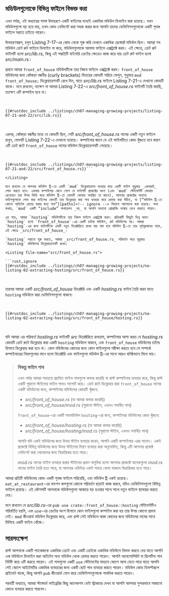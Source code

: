 ## মডিউলগুলোকে বিভিন্ন ফাইলে বিভক্ত করা

এখন পর্যন্ত, এই অধ্যায়ের সমস্ত উদাহরণে একটি ফাইলের মধ্যেই একাধিক মডিউল ডিফাইন করা হয়েছে। যখন মডিউলগুলো বড় হয়ে যায়, তখন কোড নেভিগেট করা সহজ করার জন্য আপনি তাদের ডেফিনিশনগুলোকে একটি পৃথক ফাইলে সরাতে চাইতে পারেন।

উদাহরণস্বরূপ, চলুন Listing 7-17-এর কোড থেকে শুরু করি যেখানে একাধিক রেস্তোরাঁ মডিউল ছিল। আমরা সব মডিউল ক্রেট রুট ফাইলে ডিফাইন না করে, মডিউলগুলোকে আলাদা ফাইলে এক্সট্র্যাক্ট করব। এই ক্ষেত্রে, ক্রেট রুট ফাইলটি হলো _src/lib.rs_, কিন্তু এই পদ্ধতিটি বাইনারি ক্রেটের ক্ষেত্রেও কাজ করে যার ক্রেট রুট ফাইল হলো _src/main.rs_।

প্রথমে আমরা `front_of_house` মডিউলটিকে তার নিজস্ব ফাইলে এক্সট্র্যাক্ট করব। `front_of_house` মডিউলের জন্য কোঁকড়া বন্ধনীর (curly brackets) ভিতরের কোডটি সরিয়ে ফেলুন, শুধুমাত্র `mod front_of_house;` ডিক্লেয়ারেশনটি রেখে দিন, যাতে _src/lib.rs_ ফাইলে Listing 7-21-এ দেখানো কোডটি থাকে। মনে রাখবেন, যতক্ষণ না আমরা Listing 7-22-এ _src/front_of_house.rs_ ফাইলটি তৈরি করছি, ততক্ষণ এটি কম্পাইল হবে না।

<Listing number="7-21" file-name="src/lib.rs" caption="`front_of_house` মডিউল ডিক্লেয়ার করা যার বডি *src/front_of_house.rs* ফাইলে থাকবে">

```rust,ignore,does_not_compile
{{#rustdoc_include ../listings/ch07-managing-growing-projects/listing-07-21-and-22/src/lib.rs}}
```

</Listing>

এরপর, কোঁকড়া বন্ধনীর মধ্যে যে কোডটি ছিল, সেটি _src/front_of_house.rs_ নামের একটি নতুন ফাইলে রাখুন, যেমনটি Listing 7-22-এ দেখানো হয়েছে। কম্পাইলার জানে যে এই ফাইলটিতে কোড খুঁজতে হবে কারণ এটি ক্রেট রুটে `front_of_house` নামের মডিউল ডিক্লেয়ারেশনটি পেয়েছে।

<Listing number="7-22" file-name="src/front_of_house.rs" caption="*src/front_of_house.rs* ফাইলের মধ্যে `front_of_house` মডিউলের ডেফিনিশন">

```rust,ignore
{{#rustdoc_include ../listings/ch07-managing-growing-projects/listing-07-21-and-22/src/front_of_house.rs}}```

</Listing>

মনে রাখবেন যে আপনার মডিউল ট্রি-তে একটি `mod` ডিক্লেয়ারেশন ব্যবহার করে একটি ফাইল শুধুমাত্র _একবারই_ লোড করতে হবে। একবার কম্পাইলার জেনে গেলে যে ফাইলটি প্রজেক্টের অংশ (এবং `mod` স্টেটমেন্টটি কোথায় রেখেছেন তার উপর ভিত্তি করে মডিউল ট্রি-তে কোডটি কোথায় অবস্থিত তা জানে), আপনার প্রজেক্টের অন্যান্য ফাইলগুলোকে লোড করা ফাইলের কোডটি তার ডিক্লেয়ার করা পাথ ব্যবহার করে রেফার করা উচিত, যা [“মডিউল ট্রি-তে কোনো আইটেম রেফার করার জন্য পাথ”][paths]<!-- ignore --> বিভাগে আলোচনা করা হয়েছে। অন্য কথায়, `mod` একটি “include” অপারেশন _নয়_ যা আপনি অন্যান্য প্রোগ্রামিং ভাষায় দেখে থাকতে পারেন।

এর পরে, আমরা `hosting` মডিউলটিকে তার নিজস্ব ফাইলে এক্সট্র্যাক্ট করব। প্রক্রিয়াটি কিছুটা ভিন্ন কারণ `hosting` হলো `front_of_house`-এর একটি চাইল্ড মডিউল, রুট মডিউলের নয়। আমরা `hosting`-এর জন্য ফাইলটিকে একটি নতুন ডিরেক্টরিতে রাখব যার নাম হবে মডিউল ট্রি-তে তার পূর্বপুরুষদের নামে, এই ক্ষেত্রে _src/front_of_house_।

`hosting` সরানো শুরু করতে, আমরা _src/front_of_house.rs_ পরিবর্তন করে শুধুমাত্র `hosting` মডিউলের ডিক্লেয়ারেশনটি রাখব:

<Listing file-name="src/front_of_house.rs">

```rust,ignore
{{#rustdoc_include ../listings/ch07-managing-growing-projects/no-listing-02-extracting-hosting/src/front_of_house.rs}}
```

</Listing>

তারপর আমরা একটি _src/front_of_house_ ডিরেক্টরি এবং একটি _hosting.rs_ ফাইল তৈরি করব যাতে `hosting` মডিউলে করা ডেফিনিশনগুলো থাকবে:

<Listing file-name="src/front_of_house/hosting.rs">

```rust,ignore
{{#rustdoc_include ../listings/ch07-managing-growing-projects/no-listing-02-extracting-hosting/src/front_of_house/hosting.rs}}
```

</Listing>

যদি আমরা এর পরিবর্তে _hosting.rs_ ফাইলটি _src_ ডিরেক্টরিতে রাখতাম, কম্পাইলার আশা করত যে _hosting.rs_ কোডটি ক্রেট রুটে ডিক্লেয়ার করা একটি `hosting` মডিউলে থাকবে, এবং `front_of_house` মডিউলের চাইল্ড হিসাবে ডিক্লেয়ার করা হবে না। কোন মডিউলের কোডের জন্য কোন ফাইলগুলো পরীক্ষা করতে হবে সে সম্পর্কে কম্পাইলারের নিয়মগুলোর মানে হলো ডিরেক্টরি এবং ফাইলগুলো মডিউল ট্রি-এর সাথে আরও ঘনিষ্ঠভাবে মিলে যায়।

> ### বিকল্প ফাইল পাথ
>
> এখন পর্যন্ত আমরা সবচেয়ে প্রচলিত ফাইল পাথগুলো কভার করেছি যা রাস্ট কম্পাইলার ব্যবহার করে, কিন্তু রাস্ট একটি পুরানো স্টাইলের ফাইল পাথও সাপোর্ট করে। ক্রেট রুটে ডিক্লেয়ার করা `front_of_house` নামের একটি মডিউলের জন্য, কম্পাইলার মডিউলের কোডটি খুঁজবে:
>
> *   _src/front_of_house.rs_ (যা আমরা কভার করেছি)
> *   _src/front_of_house/mod.rs_ (পুরানো স্টাইল, এখনও সমর্থিত পাথ)
>
> `front_of_house`-এর একটি সাবমডিউল `hosting`-এর জন্য, কম্পাইলার মডিউলের কোড খুঁজবে:
>
> *   _src/front_of_house/hosting.rs_ (যা আমরা কভার করেছি)
> *   _src/front_of_house/hosting/mod.rs_ (পুরানো স্টাইল, এখনও সমর্থিত পাথ)
>
> আপনি যদি একই মডিউলের জন্য উভয় স্টাইল ব্যবহার করেন, আপনি একটি কম্পাইলার এরর পাবেন। একই প্রজেক্টে বিভিন্ন মডিউলের জন্য উভয় স্টাইলের মিশ্রণ ব্যবহার করা অনুমোদিত, কিন্তু এটি আপনার প্রজেক্ট নেভিগেট করা লোকেদের জন্য বিভ্রান্তিকর হতে পারে।
>
> _mod.rs_ নামের ফাইল ব্যবহার করার স্টাইলের প্রধান অসুবিধা হলো আপনার প্রজেক্টে অনেকগুলো _mod.rs_ নামের ফাইল তৈরি হতে পারে, যা আপনার এডিটরে একই সময়ে খোলা থাকলে বিভ্রান্তিকর হতে পারে।

আমরা প্রতিটি মডিউলের কোড একটি পৃথক ফাইলে সরিয়েছি, এবং মডিউল ট্রি একই রয়েছে। `eat_at_restaurant`-এর ফাংশন কলগুলো কোনো পরিবর্তন ছাড়াই কাজ করবে, যদিও ডেফিনিশনগুলো বিভিন্ন ফাইলে রয়েছে। এই কৌশলটি আপনাকে মডিউলগুলো আকারে বড় হওয়ার সাথে সাথে নতুন ফাইলে স্থানান্তর করতে দেয়।

মনে রাখবেন যে _src/lib.rs_-এর `pub use crate::front_of_house::hosting` স্টেটমেন্টটিও পরিবর্তিত হয়নি, এবং `use`-এর ক্রেটের অংশ হিসাবে কোন ফাইলগুলো কম্পাইল করা হয় তার উপর কোনো প্রভাব নেই। `mod` কীওয়ার্ড মডিউল ডিক্লেয়ার করে, এবং রাস্ট সেই মডিউলে থাকা কোডের জন্য মডিউলের নামের সাথে মিলিয়ে একটি ফাইল খোঁজে।

## সারসংক্ষেপ

রাস্ট আপনাকে একটি প্যাকেজকে একাধিক ক্রেটে এবং একটি ক্রেটকে একাধিক মডিউলে বিভক্ত করতে দেয় যাতে আপনি এক মডিউলে ডিফাইন করা আইটেম অন্য মডিউল থেকে রেফার করতে পারেন। আপনি অ্যাবসোলিউট বা রিলেটিভ পাথ নির্দিষ্ট করে এটি করতে পারেন। এই পাথগুলো একটি `use` স্টেটমেন্টের মাধ্যমে স্কোপে আনা যেতে পারে যাতে আপনি সেই স্কোপে আইটেমটির একাধিক ব্যবহারের জন্য একটি ছোট পাথ ব্যবহার করতে পারেন। মডিউল কোড ডিফল্টরূপে প্রাইভেট থাকে, কিন্তু আপনি `pub` কীওয়ার্ড যোগ করে ডেফিনিশনগুলোকে পাবলিক করতে পারেন।

পরবর্তী অধ্যায়ে, আমরা স্ট্যান্ডার্ড লাইব্রেরির কিছু কালেকশন ডেটা স্ট্রাকচার দেখব যা আপনি আপনার সুন্দরভাবে সাজানো কোডে ব্যবহার করতে পারবেন।

[paths]: ch07-03-paths-for-referring-to-an-item-in-the-module-tree.html